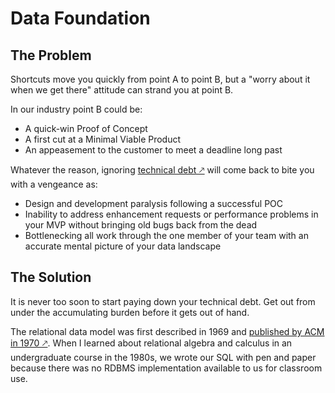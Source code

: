 <base target="_blank" />

# Data Foundation

## The Problem

Shortcuts move you quickly from point A to point B, but a "worry about it when we get there" attitude can strand you at point B.

In our industry point B could be:
* A quick-win Proof of Concept
* A first cut at a Minimal Viable Product
* An appeasement to the customer to meet a deadline long past
  
Whatever the reason, ignoring [technical debt &#x1f855;](https://www.gartner.com/en/information-technology/glossary/technical-debt) will come back to bite you with a vengeance as:
* Design and development paralysis following a successful POC
* Inability to address enhancement requests or performance problems in your MVP without bringing old bugs back from the dead
* Bottlenecking all work through the one member of your team with an accurate mental picture of your data landscape

## The Solution

It is never too soon to start paying down your technical debt.  Get out from under the accumulating burden before it gets out of hand.

The relational data model was first described in 1969 and [published by ACM in 1970 &#x1f855;](https://web.archive.org/web/20070612235326/http://www.acm.org/classics/nov95/toc.html).  When I learned about relational algebra and calculus in an undergraduate course in the 1980s, we wrote our SQL with pen and paper because there was no RDBMS implementation available to us for classroom use.



